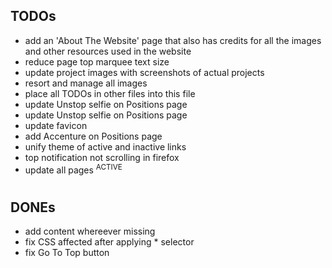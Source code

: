 ## TODOs

- add an 'About The Website' page that also has credits for all the images and other resources used in the website
- reduce page top marquee text size
- update project images with screenshots of actual projects
- resort and manage all images
- place all TODOs in other files into this file
- update Unstop selfie on Positions page
- update Unstop selfie on Positions page
- update favicon
- add Accenture on Positions page
- unify theme of active and inactive links
- top notification not scrolling in firefox
- update all pages <sup>ACTIVE</sup>

#

## DONEs

- add content whereever missing
- fix CSS affected after applying * selector
- fix Go To Top button

#